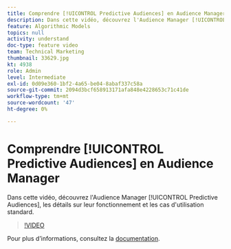 ```yaml
---
title: Comprendre [!UICONTROL Predictive Audiences] en Audience Manager
description: Dans cette vidéo, découvrez l'Audience Manager [!UICONTROL Predictive Audiences], les détails sur leur fonctionnement et les cas d'utilisation standard.
feature: Algorithmic Models
topics: null
activity: understand
doc-type: feature video
team: Technical Marketing
thumbnail: 33629.jpg
kt: 4938
role: Admin
level: Intermediate
exl-id: 0d09e360-1bf2-4a65-be04-8abaf337c58a
source-git-commit: 2094d3bcf658913171afa848e4228653c71c41de
workflow-type: tm+mt
source-wordcount: '47'
ht-degree: 0%

---
```


# Comprendre [!UICONTROL Predictive Audiences] en Audience Manager

Dans cette vidéo, découvrez l&#39;Audience Manager [!UICONTROL Predictive Audiences], les détails sur leur fonctionnement et les cas d&#39;utilisation standard.

>[!VIDEO](https://video.tv.adobe.com/v/33629/?quality=12)

Pour plus d’informations, consultez la [documentation](https://experienceleague.adobe.com/docs/audience-manager/user-guide/features/algorithmic-models/predictive-audiences/predictive-audiences.html).
